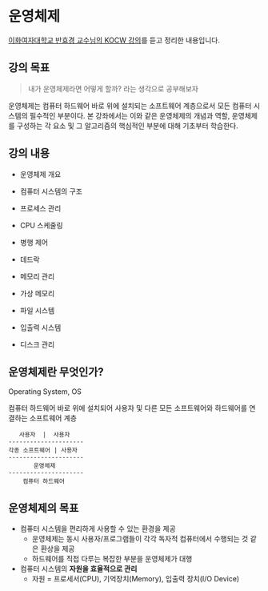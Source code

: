 # 운영체제

[이화여자대학교 반효경 교수님의 KOCW 강의](http://www.kocw.net/home/search/kemView.do?kemId=1046323)를 듣고 정리한 내용입니다.



## 강의 목표

>  내가 운영체제라면 어떻게 할까? 라는 생각으로 공부해보자

운영체제는 컴퓨터 하드웨어 바로 위에 설치되는 소프트웨어 계층으로서 모든 컴퓨터 시스템의 필수적인 부분이다. 본 강좌에서는 이와 같은 운영체제의 개념과 역할, 운영체제를 구성하는 각 요소 및 그 알고리즘의 핵심적인 부분에 대해 기초부터 학습한다.



## 강의 내용

- 운영체제 개요

- 컴퓨터 시스템의 구조

- 프로세스 관리
- CPU 스케줄링
- 병행 제어
- 데드락
- 메모리 관리
- 가상 메모리
- 파일 시스템
- 입출력 시스템
- 디스크 관리



## 운영체제란 무엇인가?

Operating System, OS

컴퓨터 하드웨어 바로 위에 설치되어 사용자 및 다른 모든 소프트웨어와 하드웨어를 연결하는 소프트웨어 계층

```
   사용자  |  사용자
---------------------
각종 소프트웨어 | 사용자
---------------------
       운영체제
---------------------
    컴퓨터 하드웨어
```



## 운영체제의 목표

- 컴퓨터 시스템을 편리하게 사용할 수 있는 환경을 제공
  - 운영체제는 동시 사용자/프로그램들이 각각 독자적 컴퓨터에서 수행되는 것 같은 환상을 제공
  - 하드웨어를 직접 다루는 복잡한 부분을 운영체제가 대행
- 컴퓨터 시스템의 **자원을 효율적으로 관리**
  - 자원 = 프로세서(CPU), 기억장치(Memory), 입출력 장치(I/O Device)